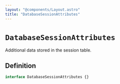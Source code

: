 ```yaml
---
layout: "@components/Layout.astro"
title: "DatabaseSessionAttributes"
---
```


# `DatabaseSessionAttributes`

Additional data stored in the session table.

## Definition

```ts
interface DatabaseSessionAttributes {}
```
